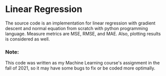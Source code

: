 # Linear Regression
The source code is an implementation for linear regression with gradient descent and normal equation from scratch with python programming language. Measure metrics are MSE, RMSE, and MAE. Also, plotting results is considered as well.

### Note:
This code was written as my Machine Learning course's assignment in the fall of 2021, so it may have some bugs to fix or be coded more optimally.
